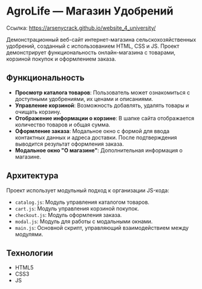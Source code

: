 # AgroLife — Магазин Удобрений

Ссылка: https://arsenycrack.github.io/website_4_university/

Демонстрационный веб-сайт интернет-магазина сельскохозяйственных удобрений, созданный с использованием HTML, CSS и JS. Проект демонстрирует функциональность онлайн-магазина с товарами, корзиной покупок и оформлением заказа.

## Функциональность

- **Просмотр каталога товаров**: Пользователь может ознакомиться с доступными удобрениями, их ценами и описаниями.
- **Управление корзиной**: Возможность добавлять, удалять товары и очищать корзину.
- **Отображение информации о корзине**: В шапке сайта отображается количество товаров и общая сумма.
- **Оформление заказа**: Модальное окно с формой для ввода контактных данных и адреса доставки. После подтверждения выводится результат оформления заказа.
- **Модальное окно "О магазине"**: Дополнительная информация о магазине.

## Архитектура

Проект использует модульный подход к организации JS-кода:

- `catalog.js`: Модуль управления каталогом товаров.
- `cart.js`: Модуль управления корзиной покупок.
- `checkout.js`: Модуль оформления заказа.
- `modal.js`: Модуль для работы с модальными окнами.
- `main.js`: Основной скрипт, управляющий взаимодействием между модулями.

## Технологии

- HTML5
- CSS3
- JS
